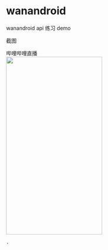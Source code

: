# wanandroid
wanandroid  api 练习 demo   
   
   
   
截图   
  
  
哔哩哔哩直播  
<img src="https://github.com/sanlisanli/bilibililive/blob/master/imgs/bili001.jpg" width="260" height="480"/>   
    
    
    
    
    .
